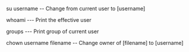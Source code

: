  su username -- Change from current user to [username]

whoami --- Print the effective user

groups --- Print group of current user

chown username filename -- Change owner of [filename] to [username]
